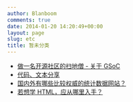 ```yaml
---
author: Blanboom
comments: true
date: 2014-01-20 14:20:49+00:00
layout: page
slug: etc
title: 暂未分类
---
```


- [做一名开源社区的扫地僧 - 关于 GSoC](http://wangyueblog.com/2013/09/04/the-open-source-community/)
- [代码、文本分享](http://pastebin.com)
- [国内外有哪些比较权威的统计数据网站？](http://www.zhihu.com/question/20033475)
- [若想学 HTML，应从哪里入手？](http://www.zhihu.com/question/19753196/answer/13366018)
